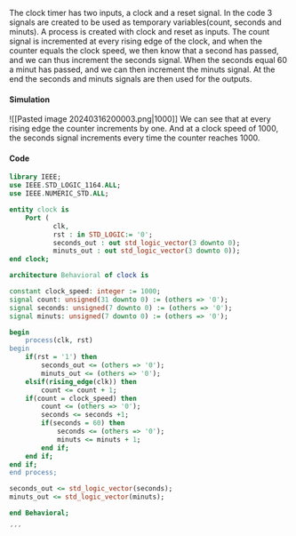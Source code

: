 

The clock timer has two inputs, a clock and a reset signal. In the code 3 signals are created to be used as temporary variables(count, seconds and minuts). A process is created with clock and reset as inputs. The count signal is incremented at every rising edge of the clock, and when the counter equals the clock speed, we then know that a second has passed, and we can thus increment the seconds signal. When the seconds equal 60 a minut has passed, and we can then increment the minuts signal. At the end the seconds and minuts signals are then used for the outputs.
#### Simulation
![[Pasted image 20240316200003.png|1000]]
We can see that at every rising edge the counter increments by one. 
And at a clock speed of 1000, the seconds signal increments every time the counter reaches 1000.
#### Code
```vhdl
library IEEE;
use IEEE.STD_LOGIC_1164.ALL;
use IEEE.NUMERIC_STD.ALL;

entity clock is
    Port (
           clk,
           rst : in STD_LOGIC:= '0';
           seconds_out : out std_logic_vector(3 downto 0);
           minuts_out : out std_logic_vector(3 downto 0));
end clock;

architecture Behavioral of clock is

constant clock_speed: integer := 1000;
signal count: unsigned(31 downto 0) := (others => '0');
signal seconds: unsigned(7 downto 0) := (others => '0');
signal minuts: unsigned(7 downto 0) := (others => '0');

begin
    process(clk, rst)
begin
    if(rst = '1') then
        seconds_out <= (others => '0');
        minuts_out <= (others => '0');
    elsif(rising_edge(clk)) then
        count <= count + 1;
    if(count = clock_speed) then
        count <= (others => '0');
        seconds <= seconds +1;
        if(seconds = 60) then
            seconds <= (others => '0');
            minuts <= minuts + 1;
        end if;
    end if;
end if;
end process;

seconds_out <= std_logic_vector(seconds);
minuts_out <= std_logic_vector(minuts);

end Behavioral;

´´´